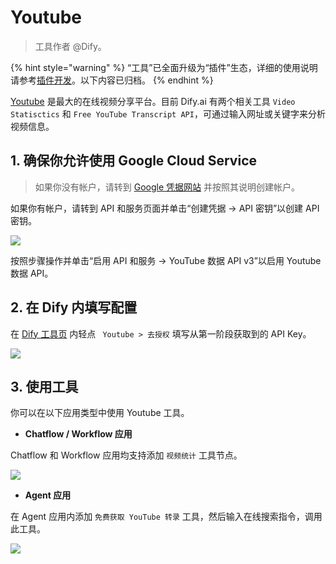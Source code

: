 # Youtube

> 工具作者 @Dify。

{% hint style="warning" %}
“工具”已全面升级为“插件”生态，详细的使用说明请参考[插件开发](https://docs.dify.ai/zh-hans/plugins/quick-start/install-plugins)。以下内容已归档。
{% endhint %}

[Youtube](https://www.youtube.com/) 是最大的在线视频分享平台。目前 Dify.ai 有两个相关工具 `Video Statisctics` 和 `Free YouTube Transcript API`，可通过输入网址或关键字来分析视频信息。

## 1. 确保你允许使用 Google Cloud Service

> 如果你没有帐户，请转到 [Google 凭据网站](https://console.cloud.google.com/apis/credentials) 并按照其说明创建帐户。

如果你有帐户，请转到 API 和服务页面并单击“创建凭据 -> API 密钥”以创建 API 密钥。

![](/img/en-google-api.jpg)

按照步骤操作并单击“启用 API 和服务 -> YouTube 数据 API v3”以启用 Youtube 数据 API。

## 2. 在 Dify 内填写配置

在 [Dify 工具页](https://cloud.dify.ai/tools) 内轻点 ` Youtube > 去授权` 填写从第一阶段获取到的 API Key。

![](/img/en-set-youtube-api.jpeg)

## 3. 使用工具

你可以在以下应用类型中使用 Youtube 工具。

- **Chatflow / Workflow 应用**

Chatflow 和 Workflow 应用均支持添加 `视频统计` 工具节点。

![](https://assets-docs.dify.ai/dify-enterprise-mintlify/zh_CN/guides/tools/tool-configuration/abaa685d6ffa5fbb8c295869eecfd721.jpeg)

- **Agent 应用**

在 Agent 应用内添加 `免费获取 YouTube 转录` 工具，然后输入在线搜索指令，调用此工具。

![](https://assets-docs.dify.ai/dify-enterprise-mintlify/zh_CN/guides/tools/tool-configuration/a5dc28b46d00cb523268bf51399476b6.png)
